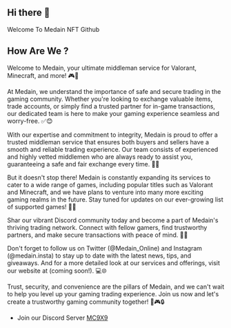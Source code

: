 ## Hi there 👋
Welcome To Medain NFT Github 

## How Are We ?

Welcome to Medain, your ultimate middleman service for Valorant, Minecraft, and more! 🎮🔁

At Medain, we understand the importance of safe and secure trading in the gaming community. Whether you're looking to exchange valuable items, trade accounts, or simply find a trusted partner for in-game transactions, our dedicated team is here to make your gaming experience seamless and worry-free. ✅😊

With our expertise and commitment to integrity, Medain is proud to offer a trusted middleman service that ensures both buyers and sellers have a smooth and reliable trading experience. Our team consists of experienced and highly vetted middlemen who are always ready to assist you, guaranteeing a safe and fair exchange every time. 🤝💪

But it doesn't stop there! Medain is constantly expanding its services to cater to a wide range of games, including popular titles such as Valorant and Minecraft, and we have plans to venture into many more exciting gaming realms in the future. Stay tuned for updates on our ever-growing list of supported games! 🌟🎉

Shar our vibrant Discord community today and become a part of Medain's thriving trading network. Connect with fellow gamers, find trustworthy partners, and make secure transactions with peace of mind. 💬💎

Don't forget to follow us on Twitter (@Medain_Online) and Instagram (@medain.insta) to stay up to date with the latest news, tips, and giveaways. And for a more detailed look at our services and offerings, visit our website at (coming soon!). 💻🌐

Trust, security, and convenience are the pillars of Medain, and we can't wait to help you level up your gaming trading experience. Join us now and let's create a trustworthy gaming community together! 🚀🎮🔒

- Join our Discord Server [MC9X9](https://discord.gg/SqUdeMC9X9)
